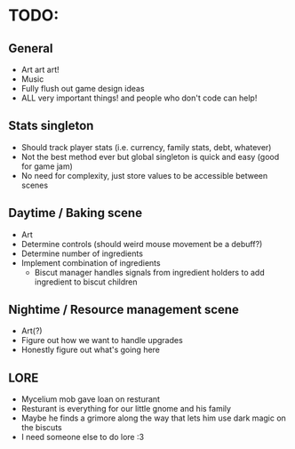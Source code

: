 # TODO:
	
## General
- Art art art!
- Music
- Fully flush out game design ideas
- ALL very important things! and people who don't code can help!

## Stats singleton
- Should track player stats (i.e. currency, family stats, debt, whatever)
- Not the best method ever but global singleton is quick and easy (good for game jam)
- No need for complexity, just store values to be accessible between scenes

## Daytime / Baking scene
- Art
- Determine controls (should weird mouse movement be a debuff?)
- Determine number of ingredients
- Implement combination of ingredients
	- Biscut manager handles signals from ingredient holders to add ingredient to biscut children

## Nightime / Resource management scene
- Art(?)
- Figure out how we want to handle upgrades
- Honestly figure out what's going here

## LORE
- Mycelium mob gave loan on resturant
- Resturant is everything for our little gnome and his family
- Maybe he finds a grimore along the way that lets him use dark magic on the biscuts
- I need someone else to do lore :3